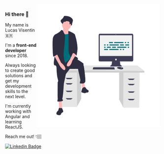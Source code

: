 <img src="https://raw.githubusercontent.com/lvisentin/lvisentin/main/programmer.png" width="400px" height="400px" align="right">

### Hi there 👋

My name is Lucas Visentin 🇧🇷

I'm a **front-end developer** since 2018.

Always looking to create good solutions and get my development skills to the next level.

I'm currently working with Angular and learning ReactJS.

Reach me out! 👇🏽

[![Linkedin Badge](https://img.shields.io/badge/-LinkedIn-blue?style=flat-square&logo=Linkedin&logoColor=white&link=https://www.linkedin.com/in/isadora-rodrigues-stangarlin-48402b141/)](https://www.linkedin.com/in/lvisentin/)

<!--
**lvisentin/lvisentin** is a ✨ _special_ ✨ repository because its `README.md` (this file) appears on your GitHub profile. 

Here are some ideas to get you started:

